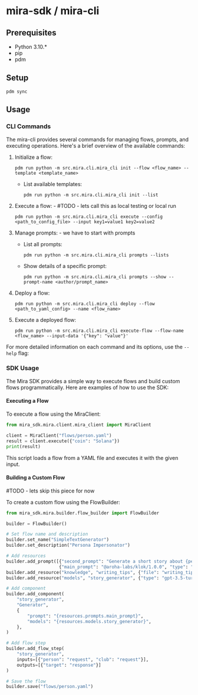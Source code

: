 # mira-sdk / mira-cli

## Prerequisites

- Python 3.10.*
- pip
- pdm

## Setup

```
pdm sync
```

## Usage

### CLI Commands

The mira-cli provides several commands for managing flows, prompts, and executing operations. Here's a brief overview of the available commands:

1. Initialize a flow:
   ```
   pdm run python -m src.mira.cli.mira_cli init --flow <flow_name> --template <template_name>
   ```
   - List available templates:
     ```
     pdm run python -m src.mira.cli.mira_cli init --list
     ```

2. Execute a flow: - #TODO - lets call this as local testing or local run
   ```
   pdm run python -m src.mira.cli.mira_cli execute --config <path_to_config_file> --input key1=value1 key2=value2
   ```

3. Manage prompts: - we have to start with prompts
   - List all prompts:
     ```
     pdm run python -m src.mira.cli.mira_cli prompts --lists
     ```
   - Show details of a specific prompt:
     ```
     pdm run python -m src.mira.cli.mira_cli prompts --show --prompt-name <author/prompt_name>
     ```

4. Deploy a flow:
   ```
   pdm run python -m src.mira.cli.mira_cli deploy --flow <path_to_yaml_config> --name <flow_name>
   ```

5. Execute a deployed flow:
   ```
   pdm run python -m src.mira.cli.mira_cli execute-flow --flow-name <flow_name> --input-data '{"key": "value"}'
   ```

For more detailed information on each command and its options, use the `--help` flag:

### SDK Usage

The Mira SDK provides a simple way to execute flows and build custom flows programmatically. Here are examples of how to use the SDK:

#### Executing a Flow

To execute a flow using the MiraClient:

```python
from mira_sdk.mira.client.mira_client import MiraClient

client = MiraClient("flows/person.yaml")
result = client.execute({"coin": "Solana"})
print(result)
```

This script loads a flow from a YAML file and executes it with the given input.

#### Building a Custom Flow
#TODO - lets skip this piece for now

To create a custom flow using the FlowBuilder:

```python
from mira_sdk.mira.builder.flow_builder import FlowBuilder

builder = FlowBuilder()

# Set flow name and description
builder.set_name("SimpleTextGenerator")
builder.set_description("Persona Impersonator")

# Add resources
builder.add_prompt([{"second_prompt": "Generate a short story about {person} at {club}", "type": "local"},
                    {"main_prompt": "@aroha-labs/klok/1.0.0", "type": "mira"}])
builder.add_resource("knowledge", "writing_tips", {"file": "writing_tips.txt"})
builder.add_resource("models", "story_generator", {"type": "gpt-3.5-turbo"})

# Add component
builder.add_component(
    "story_generator",
    "Generator",
    {
        "prompt": "{resources.prompts.main_prompt}",
        "models": "{resources.models.story_generator}",
    },
)

# Add flow step
builder.add_flow_step(
    "story_generator",
    inputs=[{"person": "request", "club": "request"}],
    outputs=[{"target": "response"}]
)

# Save the flow
builder.save("flows/person.yaml")
```







